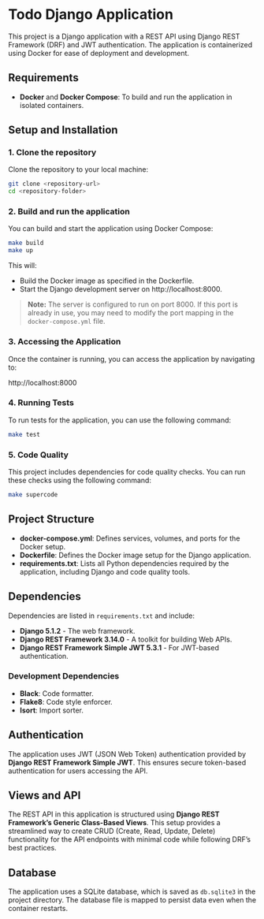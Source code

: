 
# Todo Django Application

This project is a Django application with a REST API using Django REST Framework (DRF) and JWT authentication. The application is containerized using Docker for ease of deployment and development.

## Requirements

- **Docker** and **Docker Compose**: To build and run the application in isolated containers.

## Setup and Installation

### 1. Clone the repository

Clone the repository to your local machine:

```bash
git clone <repository-url>
cd <repository-folder>
```

### 2. Build and run the application

You can build and start the application using Docker Compose:

```bash
make build
make up
```

This will:
- Build the Docker image as specified in the Dockerfile.
- Start the Django development server on http://localhost:8000.

> **Note:** The server is configured to run on port 8000. If this port is already in use, you may need to modify the port mapping in the `docker-compose.yml` file.

### 3. Accessing the Application

Once the container is running, you can access the application by navigating to:

http://localhost:8000

### 4. Running Tests

To run tests for the application, you can use the following command:

```bash
make test
```

### 5. Code Quality

This project includes dependencies for code quality checks. You can run these checks using the following command:


```bash
make supercode
```

## Project Structure

- **docker-compose.yml**: Defines services, volumes, and ports for the Docker setup.
- **Dockerfile**: Defines the Docker image setup for the Django application.
- **requirements.txt**: Lists all Python dependencies required by the application, including Django and code quality tools.

## Dependencies

Dependencies are listed in `requirements.txt` and include:

- **Django 5.1.2** - The web framework.
- **Django REST Framework 3.14.0** - A toolkit for building Web APIs.
- **Django REST Framework Simple JWT 5.3.1** - For JWT-based authentication.

### Development Dependencies

- **Black**: Code formatter.
- **Flake8**: Code style enforcer.
- **Isort**: Import sorter.

## Authentication

The application uses JWT (JSON Web Token) authentication provided by **Django REST Framework Simple JWT**. This ensures secure token-based authentication for users accessing the API.

## Views and API

The REST API in this application is structured using **Django REST Framework’s Generic Class-Based Views**. This setup provides a streamlined way to create CRUD (Create, Read, Update, Delete) functionality for the API endpoints with minimal code while following DRF’s best practices.

## Database

The application uses a SQLite database, which is saved as `db.sqlite3` in the project directory. The database file is mapped to persist data even when the container restarts.
